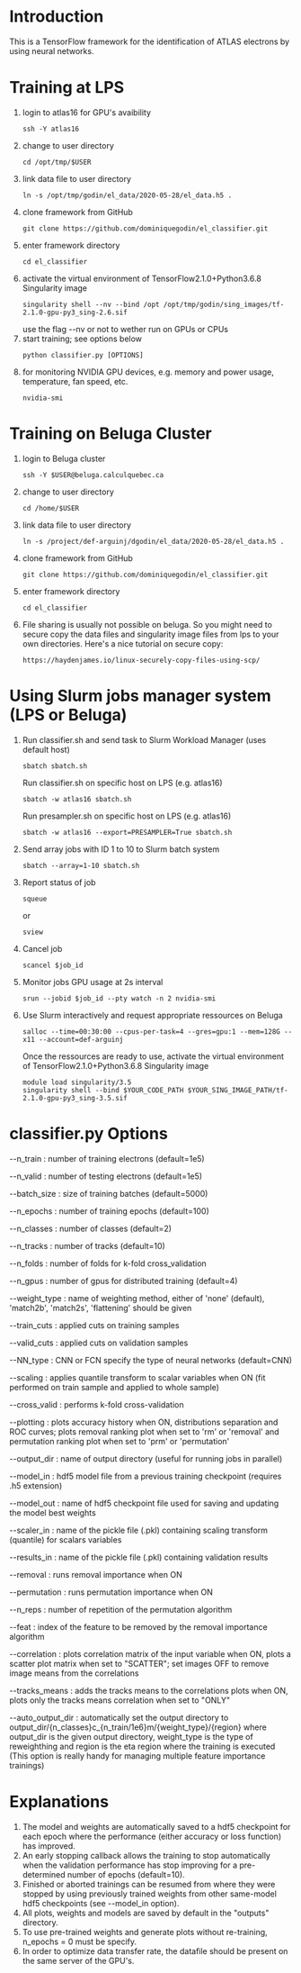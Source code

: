 # Introduction
This is a TensorFlow framework for the identification of ATLAS electrons by using neural networks.


# Training at LPS
1) login to atlas16 for GPU's avaibility
   ```
   ssh -Y atlas16
   ```
2) change to user directory
   ```
   cd /opt/tmp/$USER
   ```
3) link data file to user directory
   ```
   ln -s /opt/tmp/godin/el_data/2020-05-28/el_data.h5 .
   ```
4) clone framework from GitHub
   ```
   git clone https://github.com/dominiquegodin/el_classifier.git
   ```
5) enter framework directory
   ```
   cd el_classifier
   ```
6) activate the virtual environment of TensorFlow2.1.0+Python3.6.8 Singularity image
   ```
   singularity shell --nv --bind /opt /opt/tmp/godin/sing_images/tf-2.1.0-gpu-py3_sing-2.6.sif
   ```
   use the flag --nv or not to wether run on GPUs or CPUs
7) start training; see options below
   ```
   python classifier.py [OPTIONS]
   ```
8) for monitoring NVIDIA GPU devices, e.g. memory and power usage, temperature, fan speed, etc.
   ```
   nvidia-smi
   ```


# Training on Beluga Cluster
1) login to Beluga cluster
   ```
   ssh -Y $USER@beluga.calculquebec.ca
   ```
2) change to user directory
   ```
   cd /home/$USER
   ```
3) link data file to user directory
   ```
   ln -s /project/def-arguinj/dgodin/el_data/2020-05-28/el_data.h5 .
   ```
4) clone framework from GitHub
   ```
   git clone https://github.com/dominiquegodin/el_classifier.git
   ```
5) enter framework directory
   ```
   cd el_classifier
   ```
6) File sharing is usually not possible on beluga. So you might need to secure copy the data files and singularity image files from lps to your own directories. Here's a nice tutorial on secure copy:
    ```
    https://haydenjames.io/linux-securely-copy-files-using-scp/
    ```


# Using Slurm jobs manager system (LPS or Beluga)
1) Run classifier.sh and send task to Slurm Workload Manager (uses default host)
   ```
   sbatch sbatch.sh
   ```
   Run classifier.sh on specific host on LPS (e.g. atlas16)
   ```
   sbatch -w atlas16 sbatch.sh
   ```
   Run presampler.sh on specific host on LPS (e.g. atlas16)
   ```
   sbatch -w atlas16 --export=PRESAMPLER=True sbatch.sh
   ```
2) Send array jobs with ID 1 to 10 to Slurm batch system
   ```
   sbatch --array=1-10 sbatch.sh
   ```
2) Report status of job
   ```
   squeue
   ```
   or
   ```
   sview
   ```
3) Cancel job
   ```
   scancel $job_id
   ```
4) Monitor jobs GPU usage at 2s interval
   ```
   srun --jobid $job_id --pty watch -n 2 nvidia-smi
   ```
5) Use Slurm interactively and request appropriate ressources on Beluga
   ```
   salloc --time=00:30:00 --cpus-per-task=4 --gres=gpu:1 --mem=128G --x11 --account=def-arguinj
   ```
   Once the ressources are ready to use, activate the virtual environment of TensorFlow2.1.0+Python3.6.8 Singularity image
   ```
   module load singularity/3.5
   singularity shell --bind $YOUR_CODE_PATH $YOUR_SING_IMAGE_PATH/tf-2.1.0-gpu-py3_sing-3.5.sif
   ```


# classifier.py Options
--n_train         : number of training electrons (default=1e5)

--n_valid         : number of testing electrons (default=1e5)

--batch_size      : size of training batches (default=5000)

--n_epochs        : number of training epochs (default=100)

--n_classes       : number of classes (default=2)

--n_tracks        : number of tracks (default=10)

--n_folds         : number of folds for k-fold cross_validation

--n_gpus          : number of gpus for distributed training (default=4)

--weight_type     : name of weighting method, either of 'none' (default),
	       'match2b', 'match2s', 'flattening' should be given

--train_cuts      : applied cuts on training samples

--valid_cuts      : applied cuts on validation samples

--NN_type         : CNN or FCN specify the type of neural networks (default=CNN)

--scaling         : applies quantile transform to scalar variables when ON (fit performed on train sample
	        and applied to whole sample)

--cross_valid     : performs k-fold cross-validation

--plotting        : plots accuracy history when ON, distributions separation and ROC curves; plots removal ranking plot when set to 'rm' or 'removal' and permutation ranking plot when set to 'prm' or 'permutation'

--output_dir      : name of output directory (useful for running jobs in parallel)

--model_in        : hdf5 model file from a previous training checkpoint (requires .h5 extension)

--model_out       : name of hdf5 checkpoint file used for saving and updating the model best weights

--scaler_in       : name of the pickle file (.pkl) containing scaling transform (quantile) for scalars variables

--results_in      : name of the pickle file (.pkl) containing validation results

--removal         : runs removal importance when ON

--permutation     : runs permutation importance when ON

--n_reps          : number of repetition of the permutation algorithm

--feat            : index of the feature to be removed by the removal importance algorithm

--correlation     : plots correlation matrix of the input variable when ON, plots a scatter plot matrix when set to "SCATTER"; set images OFF to remove image means from the correlations

--tracks_means    : adds the tracks means to the correlations plots when ON, plots only the tracks means correlation when set to "ONLY"

--auto_output_dir : automatically set the output directory to output_dir/{n_classes}c_{n_train/1e6}m/{weight_type}/{region} where output_dir is the given output directory, weight_type is the type of reweighthing and region is the eta region where the training is executed (This option is really handy for managing multiple feature importance trainings)

# Explanations
1) The model and weights are automatically saved to a hdf5 checkpoint for each epoch where the performance
   (either accuracy or loss function) has improved.
2) An early stopping callback allows the training to stop automatically when the validation performance
   has stop improving for a pre-determined number of epochs (default=10).
3) Finished or aborted trainings can be resumed from where they were stopped by using previously trained weights
   from other same-model hdf5 checkpoints (see --model_in option).
4) All plots, weights and models are saved by default in the "outputs" directory.
5) To use pre-trained weights and generate plots without re-training, n_epochs = 0 must be specify.
6) In order to optimize data transfer rate, the datafile should be present on the same server of the GPU's.
